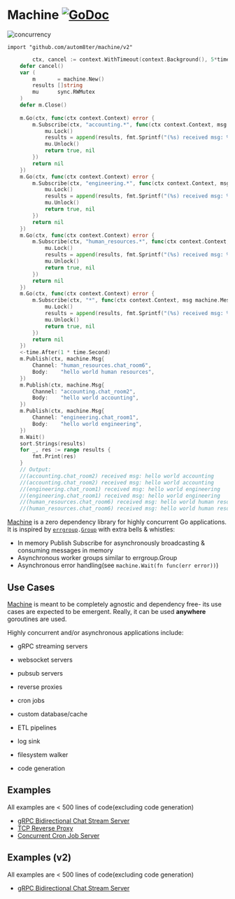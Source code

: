 # Machine [![GoDoc](https://godoc.org/github.com/autom8ter/machine?status.svg)](https://godoc.org/github.com/autom8ter/machine)

![concurrency](images/concurrency.jpg)


`import "github.com/autom8ter/machine/v2"`

```go
        ctx, cancel := context.WithTimeout(context.Background(), 5*time.Second)
  	defer cancel()
  	var (
  		m       = machine.New()
  		results []string
  		mu      sync.RWMutex
  	)
  	defer m.Close()
  
  	m.Go(ctx, func(ctx context.Context) error {
  		m.Subscribe(ctx, "accounting.*", func(ctx context.Context, msg machine.Message) (bool, error) {
  			mu.Lock()
  			results = append(results, fmt.Sprintf("(%s) received msg: %v\n", msg.GetChannel(), msg.GetBody()))
  			mu.Unlock()
  			return true, nil
  		})
  		return nil
  	})
  	m.Go(ctx, func(ctx context.Context) error {
  		m.Subscribe(ctx, "engineering.*", func(ctx context.Context, msg machine.Message) (bool, error) {
  			mu.Lock()
  			results = append(results, fmt.Sprintf("(%s) received msg: %v\n", msg.GetChannel(), msg.GetBody()))
  			mu.Unlock()
  			return true, nil
  		})
  		return nil
  	})
  	m.Go(ctx, func(ctx context.Context) error {
  		m.Subscribe(ctx, "human_resources.*", func(ctx context.Context, msg machine.Message) (bool, error) {
  			mu.Lock()
  			results = append(results, fmt.Sprintf("(%s) received msg: %v\n", msg.GetChannel(), msg.GetBody()))
  			mu.Unlock()
  			return true, nil
  		})
  		return nil
  	})
  	m.Go(ctx, func(ctx context.Context) error {
  		m.Subscribe(ctx, "*", func(ctx context.Context, msg machine.Message) (bool, error) {
  			mu.Lock()
  			results = append(results, fmt.Sprintf("(%s) received msg: %v\n", msg.GetChannel(), msg.GetBody()))
  			mu.Unlock()
  			return true, nil
  		})
  		return nil
  	})
  	<-time.After(1 * time.Second)
  	m.Publish(ctx, machine.Msg{
  		Channel: "human_resources.chat_room6",
  		Body:    "hello world human resources",
  	})
  	m.Publish(ctx, machine.Msg{
  		Channel: "accounting.chat_room2",
  		Body:    "hello world accounting",
  	})
  	m.Publish(ctx, machine.Msg{
  		Channel: "engineering.chat_room1",
  		Body:    "hello world engineering",
  	})
  	m.Wait()
  	sort.Strings(results)
  	for _, res := range results {
  		fmt.Print(res)
  	}
  	// Output:
  	//(accounting.chat_room2) received msg: hello world accounting
  	//(accounting.chat_room2) received msg: hello world accounting
  	//(engineering.chat_room1) received msg: hello world engineering
  	//(engineering.chat_room1) received msg: hello world engineering
  	//(human_resources.chat_room6) received msg: hello world human resources
  	//(human_resources.chat_room6) received msg: hello world human resources
```

[Machine](https://pkg.go.dev/github.com/autom8ter/machine/v2#Machine) is a zero dependency library for highly concurrent Go applications. 
It is inspired by [`errgroup`](https://pkg.go.dev/golang.org/x/sync/errgroup)`.`[`Group`](https://pkg.go.dev/golang.org/x/sync/errgroup#Group) with extra bells & whistles:
- In memory Publish Subscribe for asynchronously broadcasting & consuming messages in memory
- Asynchronous worker groups similar to errgroup.Group
- Asynchronous error handling(see `machine.Wait(fn func(err error))`)


## Use Cases

[Machine](https://pkg.go.dev/github.com/autom8ter/machine#Machine) is meant to be completely agnostic and dependency free- its use cases are expected to be emergent.
Really, it can be used **anywhere** goroutines are used. 

Highly concurrent and/or asynchronous applications include:

- gRPC streaming servers

- websocket servers

- pubsub servers

- reverse proxies

- cron jobs

- custom database/cache

- ETL pipelines

- log sink

- filesystem walker

- code generation

## Examples

All examples are < 500 lines of code(excluding code generation)

- [gRPC Bidirectional Chat Stream Server](examples/README.md#grpc-bidirectional-chat-server)
- [TCP Reverse Proxy](examples/README.md#tcp-reverse-proxy)
- [Concurrent Cron Job Server](examples/README.md#concurrent-cron-server)


## Examples (v2)

All examples are < 500 lines of code(excluding code generation)

- [gRPC Bidirectional Chat Stream Server](v2/examples/README.md#grpc-bidirectional-chat-server)

